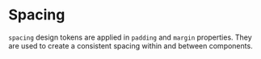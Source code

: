 <script setup>
import CdxDocsTokensTable from '../../src/components/tokens/TokensTable.vue';
import { spacing } from '@wikimedia/codex-design-tokens/theme-wikimedia-ui.json';
</script>

# Spacing

`spacing` design tokens are applied in `padding` and `margin` properties.
They are used to create a consistent spacing within and between components.

<cdx-docs-tokens-table
	:tokens="spacing"
	token-demo="CdxDocsSpacingDemo"
/>
